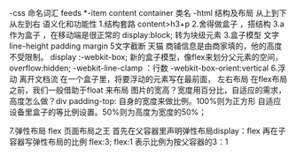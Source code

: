 -css 命名词汇
 feeds *-item   content  container 类名
-html 结构及布局
从上到下 从左到右 语义化和功能性
 1.结构套路
 content>h3+p
 2.舍得做盒子 ，搭结构
 3.a  作为盒子 ，在移动端是很正常的
 display:block;  转为块级元素
 3.盒子模型
 文字line-height padding margin
 5文字截断
 天猫  商铺信息是由商家填的，他的高度不受限制。
 display :-webkit-box; 新的盒子模型，像flex来划分父元素的空间，
 overflow:hidden;
 -webkit-line-clamp ：行数
 -webkit-box-orient:vertical
 6.浮动
 离开文档流
 在一个盒子里，将要浮动的元素写在最前面，
 左右布局
 在flex布局之前，我们一般借助于float 来布局
 图片的宽高？宽度用百分比，自适应的需求，
 高度怎么做？div padding-top: 自身的宽度来做比例。100%则为正方形
 自适应设备里盒子的等比例设置。50%则为高度为宽度的50%；

 7.弹性布局 flex 页面布局之王
 首先在父容器里声明弹性布局display：flex
 再在子容器写弹性布局的比例  flex:3; flex:1  表示比例为按父容器的3：1